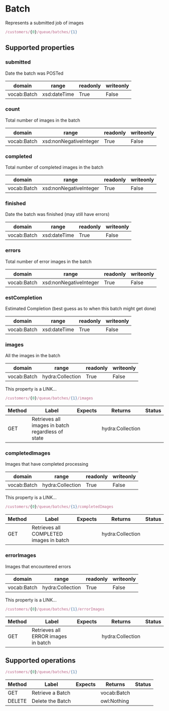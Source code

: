 
# Batch

Represents a submitted job of images


```javascript
/customers/{0}/queue/batches/{1}
```


## Supported properties


### submitted

Date the batch was POSTed


|domain|range|readonly|writeonly|
|--|--|--|--|
|vocab:Batch|xsd:dateTime|True|False|


### count

Total number of images in the batch


|domain|range|readonly|writeonly|
|--|--|--|--|
|vocab:Batch|xsd:nonNegativeInteger|True|False|


### completed

Total number of completed images in the batch


|domain|range|readonly|writeonly|
|--|--|--|--|
|vocab:Batch|xsd:nonNegativeInteger|True|False|


### finished

Date the batch was finished (may still have errors)


|domain|range|readonly|writeonly|
|--|--|--|--|
|vocab:Batch|xsd:dateTime|True|False|


### errors

Total number of error images in the batch


|domain|range|readonly|writeonly|
|--|--|--|--|
|vocab:Batch|xsd:nonNegativeInteger|True|False|


### estCompletion

Estimated Completion (best guess as to when this batch might get done)


|domain|range|readonly|writeonly|
|--|--|--|--|
|vocab:Batch|xsd:dateTime|True|False|


### images

All the images in the batch


|domain|range|readonly|writeonly|
|--|--|--|--|
|vocab:Batch|hydra:Collection|True|False|

This property is a LINK...


```javascript
/customers/{0}/queue/batches/{1}/images
```


|Method|Label|Expects|Returns|Status|
|--|--|--|--|--|
|GET|Retrieves all images in batch regardless of state||hydra:Collection||


### completedImages

Images that have completed processing


|domain|range|readonly|writeonly|
|--|--|--|--|
|vocab:Batch|hydra:Collection|True|False|

This property is a LINK...


```javascript
/customers/{0}/queue/batches/{1}/completedImages
```


|Method|Label|Expects|Returns|Status|
|--|--|--|--|--|
|GET|Retrieves all COMPLETED images in batch||hydra:Collection||


### errorImages

Images that encountered errors


|domain|range|readonly|writeonly|
|--|--|--|--|
|vocab:Batch|hydra:Collection|True|False|

This property is a LINK...


```javascript
/customers/{0}/queue/batches/{1}/errorImages
```


|Method|Label|Expects|Returns|Status|
|--|--|--|--|--|
|GET|Retrieves all ERROR images in batch||hydra:Collection||


## Supported operations


```javascript
/customers/{0}/queue/batches/{1}
```


|Method|Label|Expects|Returns|Status|
|--|--|--|--|--|
|GET|Retrieve a Batch||vocab:Batch||
|DELETE|Delete the Batch||owl:Nothing||

